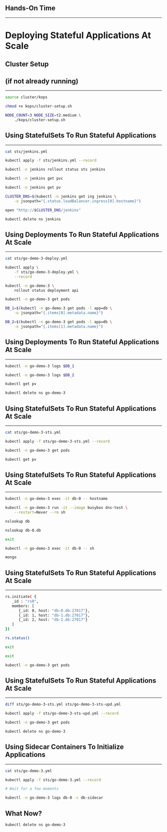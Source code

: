## Hands-On Time

---

# Deploying Stateful Applications At Scale


## Cluster Setup
## (if not already running)

---

```bash
source cluster/kops

chmod +x kops/cluster-setup.sh

NODE_COUNT=3 NODE_SIZE=t2.medium \
    ./kops/cluster-setup.sh
```


## Using StatefulSets To Run Stateful Applications

---

```bash
cat sts/jenkins.yml

kubectl apply -f sts/jenkins.yml --record

kubectl -n jenkins rollout status sts jenkins

kubectl -n jenkins get pvc

kubectl -n jenkins get pv

CLUSTER_DNS=$(kubectl -n jenkins get ing jenkins \
    -o jsonpath="{.status.loadBalancer.ingress[0].hostname}")

open "http://$CLUSTER_DNS/jenkins"

kubectl delete ns jenkins
```


## Using Deployments To Run Stateful Applications At Scale

---

```bash
cat sts/go-demo-3-deploy.yml

kubectl apply \
    -f sts/go-demo-3-deploy.yml \
    --record

kubectl -n go-demo-3 \
    rollout status deployment api

kubectl -n go-demo-3 get pods

DB_1=$(kubectl -n go-demo-3 get pods -l app=db \
    -o jsonpath="{.items[0].metadata.name}")

DB_2=$(kubectl -n go-demo-3 get pods -l app=db \
    -o jsonpath="{.items[1].metadata.name}")
```


## Using Deployments To Run Stateful Applications At Scale

---

```bash
kubectl -n go-demo-3 logs $DB_1

kubectl -n go-demo-3 logs $DB_2

kubectl get pv

kubectl delete ns go-demo-3
```


<!-- .slide: data-background="img/sts-deployment.png" data-background-size="contain" -->


## Using StatefulSets To Run Stateful Applications At Scale

---

```bash
cat sts/go-demo-3-sts.yml

kubectl apply -f sts/go-demo-3-sts.yml --record

kubectl -n go-demo-3 get pods

kubectl get pv
```


<!-- .slide: data-background="img/sts.png" data-background-size="contain" -->


## Using StatefulSets To Run Stateful Applications At Scale

---

```bash
kubectl -n go-demo-3 exec -it db-0 -- hostname

kubectl -n go-demo-3 run -it --image busybox dns-test \
    --restart=Never --rm sh

nslookup db

nslookup db-0.db

exit

kubectl -n go-demo-3 exec -it db-0 -- sh

mongo
```


## Using StatefulSets To Run Stateful Applications At Scale

---

```bash
rs.initiate( {
   _id : "rs0",
   members: [
      {_id: 0, host: "db-0.db:27017"},
      {_id: 1, host: "db-1.db:27017"},
      {_id: 2, host: "db-2.db:27017"}
   ]
})

rs.status()

exit

exit

kubectl -n go-demo-3 get pods
```


## Using StatefulSets To Run Stateful Applications At Scale

---

```bash
diff sts/go-demo-3-sts.yml sts/go-demo-3-sts-upd.yml

kubectl apply -f sts/go-demo-3-sts-upd.yml --record

kubectl -n go-demo-3 get pods

kubectl delete ns go-demo-3
```


## Using Sidecar Containers To Initialize Applications

---

```bash
cat sts/go-demo-3.yml

kubectl apply -f sts/go-demo-3.yml --record

# Wait for a few moments

kubectl -n go-demo-3 logs db-0 -c db-sidecar
```


## What Now?

```bash
kubectl delete ns go-demo-3
```
